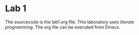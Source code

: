 # Lab 1

The sourcecode is the lab1.org file. This laboratory uses *literate programming*. The org file can be executed from Emacs.
